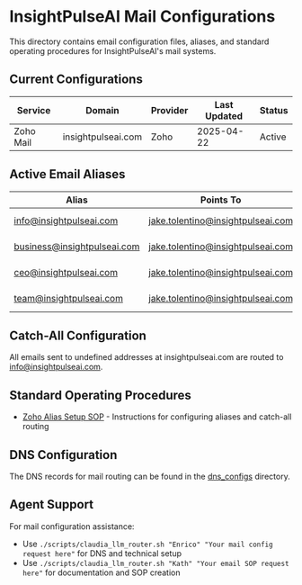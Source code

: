 # InsightPulseAI Mail Configurations

This directory contains email configuration files, aliases, and standard operating procedures for InsightPulseAI's mail systems.

## Current Configurations

| Service | Domain | Provider | Last Updated | Status |
|---------|--------|----------|--------------|--------|
| Zoho Mail | insightpulseai.com | Zoho | 2025-04-22 | Active |

## Active Email Aliases

| Alias | Points To | Purpose |
|-------|-----------|---------|
| info@insightpulseai.com | jake.tolentino@insightpulseai.com | General inquiries |
| business@insightpulseai.com | jake.tolentino@insightpulseai.com | Business development |
| ceo@insightpulseai.com | jake.tolentino@insightpulseai.com | Executive correspondence |
| team@insightpulseai.com | jake.tolentino@insightpulseai.com | Team communications |

## Catch-All Configuration

All emails sent to undefined addresses at insightpulseai.com are routed to info@insightpulseai.com.

## Standard Operating Procedures

- [Zoho Alias Setup SOP](alias_setup_sop_kath_20250422.md) - Instructions for configuring aliases and catch-all routing

## DNS Configuration

The DNS records for mail routing can be found in the [dns_configs](../dns_configs/) directory.

## Agent Support

For mail configuration assistance:
- Use `./scripts/claudia_llm_router.sh "Enrico" "Your mail config request here"` for DNS and technical setup
- Use `./scripts/claudia_llm_router.sh "Kath" "Your email SOP request here"` for documentation and SOP creation